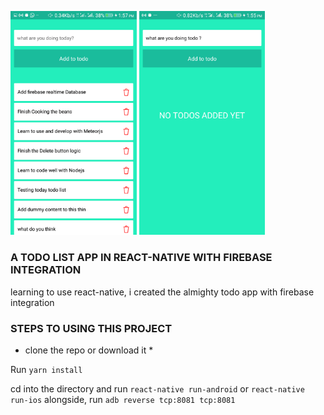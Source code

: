 <p>
<img src="./todo-list.png" width="40%" alt="todo-list-item screen"/>
<img src="./empty-screen-todo.png" width="40%" alt="empty screen todo list"/>
</p>

### A TODO LIST APP IN REACT-NATIVE WITH FIREBASE INTEGRATION

learning to use react-native, i created the almighty todo app
with firebase integration

### STEPS TO USING THIS PROJECT

* clone the repo or download it *

Run `yarn install`

cd into the directory and run `react-native run-android` or `react-native run-ios`
alongside, run `adb reverse tcp:8081 tcp:8081`

